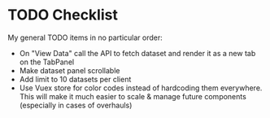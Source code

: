 # TODO Checklist
My general TODO items in no particular order:
* On "View Data" call the API to fetch dataset and render it as a new tab on the TabPanel
* Make dataset panel scrollable
* Add limit to 10 datasets per client
* Use Vuex store for color codes instead of hardcoding them everywhere. This will make it much easier to scale & manage future components (especially in cases of overhauls)
